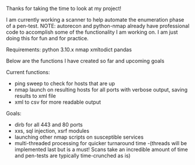 Thanks for taking the time to look at my project!

I am currently working a scanner to help automate the enumeration phase of a pen-test.
NOTE: autorecon and python-nmap already have professional code to accomplish some of the functionality I am working on. 
I am just doing this for fun and for practice.

Requirements: 
	python 3.10.x
	nmap
	xmltodict
	pandas
	

Below are the functions I have created so far and upcoming goals

Current functions:
- ping sweep to check for hosts that are up
- nmap launch on resulting hosts for all ports with verbose output, saving results to xml file 
- xml to csv for more readable output

Goals:
- dirb for all 443 and 80 ports
- xxs, sql injection, xsrf modules
- launching other nmap scripts on susceptible services
- multi-threaded processing for quicker turnaround time 
	-(threads will be implemented last but is a must! Scans take an incredible amount of time and pen-tests are typically time-crunched as is)
